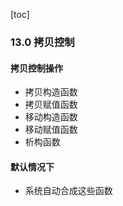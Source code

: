 [toc]

### 13.0 拷贝控制

#### 拷贝控制操作

* 拷贝构造函数
* 拷贝赋值函数
* 移动构造函数
* 移动赋值函数
* 析构函数

#### 默认情况下

* 系统自动合成这些函数